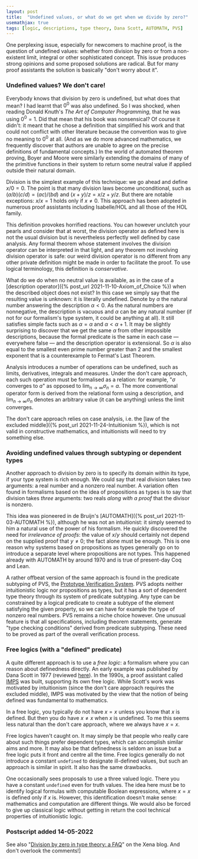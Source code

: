```yaml
---
layout: post
title:  "Undefined values, or what do we get when we divide by zero?"
usemathjax: true 
tags: [logic, descriptions, type theory, Dana Scott, AUTOMATH, PVS]
---
```


One perplexing issue, especially for newcomers to machine proof, is the question of undefined values: whether from division by zero or from a non-existent limit, integral or other sophisticated concept. This issue produces strong opinions and some proposed solutions are radical. But for many proof assistants the solution is basically "don't worry about it".

### Undefined values? We don't care!

Everybody knows that division by zero is undefined, but what does that mean? I had learnt that $0^0$ was also undefined. So I was shocked, when reading Donald Knuth's *The Art of Computer Programming*, that he was using $0^0=1$. Did that mean that his book was nonsensical? Of course it didn't: it meant that he chose a definition that simplified his work and that could not conflict with other literature because the convention was to give no meaning to $0^0$ at all. (And as we do more advanced mathematics, we frequently discover that authors are unable to agree on the precise definitions of fundamental concepts.) In the world of automated theorem proving, Boyer and Moore were similarly extending the domains of many of the primitive functions in their system to return some neutral value if applied outside their natural domain.

Division is the simplest example of this technique: we go ahead and define $x/0=0$. The point is that many division laws become unconditional, such as $(a/b)(c/d) = (ac)/(bd)$ and $(x+y)/z = x/z+y/z$. But there are notable exceptions: $x/x=1$ holds only if $x\not=0$. This approach has been adopted in numerous proof assistants including Isabelle/HOL and all those of the HOL family.

This definition provokes horrified reactions. You can however unclutch your pearls and consider that at worst, the division operator as defined here is not the usual division but is nevertheless perfectly well defined by case analysis. Any formal theorem whose statement involves the division operator can be interpreted in that light, and any theorem not involving division operator is safe: our weird division operator is no different from any other private definition might be made in order to facilitate the proof. To use logical terminology, this definition is *conservative*.

What do we do when no neutral value is available, as in the case of a [description operator]({% post_url 2021-11-10-Axiom_of_Choice %}) when the described object does not exist? In this case we simply say that the resulting value is unknown: it is literally undefined. Denote by $\alpha$ the natural number answering the description $\alpha<0$. As the natural numbers are nonnegative, the description is vacuous and $\alpha$ can be any natural number (if not for our formalism's type system, it could be anything at all). It still satisfies simple facts such as $\alpha=\alpha$ and $\alpha<\alpha+1$. It may be slightly surprising to discover that we get the same $\alpha$ from other impossible descriptions, because the formal predicate is the same in each case — everywhere false — and the description operator is extensional. So $\alpha$  is also equal to the smallest even prime number greater than 2 and the smallest exponent that is a counterexample to Fermat's Last Theorem.

Analysis introduces a number of operations can be undefined, such as limits, derivatives, integrals and measures. Under the don't care approach, each such operation must be formalised as a relation: for example, "$\sigma$ converges to $a$" as opposed to $\lim_{n\to\infty}\sigma_n = a$.
The more conventional operator form is derived from the relational form using a description, and $\lim_{n\to\infty}\sigma_n$ denotes an arbitrary value (it can be anything) unless the limit converges.

The don't care approach relies on case analysis, i.e. the [law of the excluded middle]({% post_url 2021-11-24-Intuitionism %}), which is not valid in constructive mathematics, and intuitionists will need to try something else.

### Avoiding undefined values through subtyping or dependent types

Another approach to division by zero is to specify its domain within its type, if your type system is rich enough. We could say that real division takes two arguments: a real number and a nonzero real number. A variation often found in formalisms based on the idea of propositions as types is to say that division takes *three* arguments: two reals *along with a proof* that the divisor is nonzero.

This idea was pioneered in de Bruijn's [AUTOMATH]({% post_url 2021-11-03-AUTOMATH %}), although he was not an intuitionist: it simply seemed to him a natural use of the power of his formalism. He quickly discovered the need for *irrelevance of proofs*: the value of $x/y$ should certainly not depend on the supplied proof that $y\not=0$; the fact alone must be enough. This is one reason why systems based on propositions as types generally go on to introduce a separate level where propositions are not types. This happened already with AUTOMATH by around 1970 and is true of present-day Coq and Lean.

A rather offbeat version of the same approach is found in the predicate subtyping of PVS, the [Prototype Verification System](https://pvs.csl.sri.com). PVS adopts neither intuitionistic logic nor propositions as types, but it has a sort of dependent type theory through its system of predicate subtyping. Any type can be constrained by a logical predicate to create a subtype of the element satisfying the given property, so we can have for example the type of nonzero real numbers. PVS remains a niche choice however. One unusual feature is that all specifications, including theorem statements, generate "type checking conditions" derived from predicate subtyping. These need to be proved as part of the overall verification process.

### Free logics (with a "defined" predicate)

A quite different approach is to use a *free logic*: a formalism where you can reason about definedness directly. An early example was published by Dana Scott in 1977 (reviewed [here](https://doi.org/10.2307/2274243)). In the 1990s, a proof assistant called [IMPS](https://github.com/theoremprover-museum/imps) was built, supporting its own free logic. While Scott's work was motivated by intuitionism (since the don't care approach requires the excluded middle), IMPS was motivated by the view that the notion of being defined was fundamental to mathematics.

In a free logic, you typically do not have $x=x$ unless you know that $x$ is defined. But then you do have $x\not=x$ when $x$ is undefined. To me this seems less natural than the don't care approach, where we always have $x=x$.

Free logics haven't caught on. It may simply be that people who really care about such things prefer dependent types, which can accomplish similar aims and more. It may also be that definedness is seldom an issue but a free logic puts it front and centre all the time.
Free logics generally do not introduce a constant `undefined` to designate ill-defined values, but such an approach is similar in spirit. It also has the same drawbacks.

One occasionally sees proposals to use a three valued logic. There you have a constant `undefined` even for truth values. The idea here must be to identify logical formulas with computable Boolean expressions, where $x=x$ is defined only if $x$ is. However, this identification doesn't make sense: mathematics and computation are different things. We would also be forced to give up classical logic without getting in return the cool technical properties of intuitionistic logic.

### Postscript added 14-05-2022

See also "[Division by zero in type theory: a FAQ](https://xenaproject.wordpress.com/2020/07/05/division-by-zero-in-type-theory-a-faq/)" on the Xena blog.
And don't overlook the comments!]
